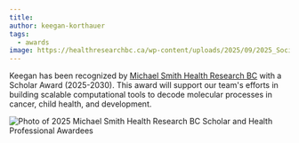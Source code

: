```yaml
---
title: 
author: keegan-korthauer
tags:
  - awards
image: https://healthresearchbc.ca/wp-content/uploads/2025/09/2025_Socials-LinkedIn_HPIScholar_Awardees-1.png
---
```


Keegan has been recognized by [Michael Smith Health Research BC](https://healthresearchbc.ca/news_article/2025-scholar-and-health-professional-investigator-awardees/) with a Scholar Award (2025-2030). This award will support our team's efforts in building scalable computational tools to decode molecular processes in cancer, child health, and development. 


![Photo of 2025 Michael Smith Health Research BC Scholar and Health Professional  Awardees](https://healthresearchbc.ca/wp-content/uploads/2025/09/2025_Socials-LinkedIn_HPIScholar_Awardees-1.png)